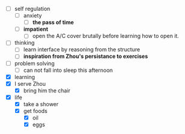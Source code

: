 - [ ] self regulation
    - [ ] anxiety
        - [ ] **the pass of time**
    - [ ] **impatient**
        - [ ] open the A/C cover brutally before learning how to open it. 
- [ ] thinking
    - [ ] learn interface by reasoning from the structure
    - [ ] **inspiration from Zhou's persistance to exercises**
- [ ] problem solving
    - [ ] can not fall into sleep this afternoon
- [x] learning
- [x] I serve Zhou
    - [x] bring him the chair
- [x] life
    - [x] take a shower
    - [x] get foods
        - [x] oil
        - [x] eggs